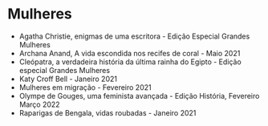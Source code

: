 # Mulheres

- Agatha Christie, enigmas de uma escritora - Edição Especial Grandes Mulheres
- Archana Anand, A vida escondida nos recifes de coral - Maio 2021
- Cleópatra, a verdadeira história da última rainha do Egipto - Edição especial Grandes Mulheres
- Katy Croff Bell - Janeiro 2021
- Mulheres em migração - Fevereiro 2021
- Olympe de Gouges, uma feminista avançada - Edição História, Fevereiro Março 2022
- Raparigas de Bengala, vidas roubadas - Janeiro 2021
